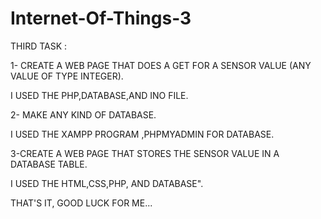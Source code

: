 # Internet-Of-Things-3

THIRD TASK :

1- CREATE A WEB PAGE THAT DOES A GET FOR A SENSOR VALUE (ANY VALUE OF TYPE INTEGER).

I USED THE PHP,DATABASE,AND INO FILE.

2- MAKE ANY KIND OF DATABASE.

I USED THE XAMPP PROGRAM ,PHPMYADMIN FOR DATABASE.

3-CREATE A WEB PAGE THAT STORES THE SENSOR VALUE IN A DATABASE TABLE.

I USED THE HTML,CSS,PHP, AND DATABASE".

THAT'S IT, GOOD LUCK FOR ME...
